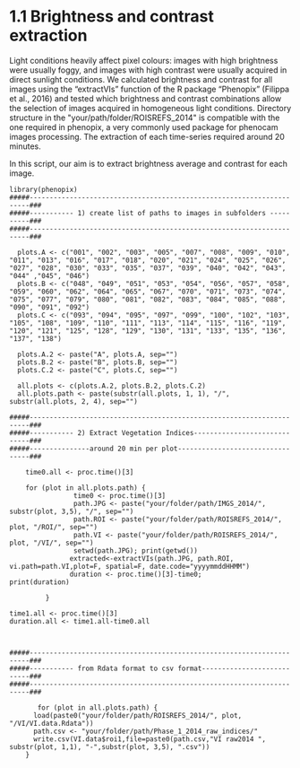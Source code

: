 # 1.1 Brightness and contrast extraction

Light conditions heavily affect pixel colours: images with high brightness were usually foggy, and images with high contrast were usually acquired in direct sunlight conditions. We calculated brightness and contrast for all images using the “extractVIs” function of the R package “Phenopix” (Filippa et al., 2016) and tested which brightness and contrast combinations allow the selection of images acquired in homogeneous light conditions.
Directory structure in the "your/path/folder/ROISREFS_2014" is compatible with the one required in phenopix, a very commonly used package for phenocam images processing. The extraction of each time-series required around 20 minutes.

In this script, our aim is to extract brightness average and contrast for each image.

```
library(phenopix)
#####----------------------------------------------------------------------###
#####----------- 1) create list of paths to images in subfolders ----------###
#####----------------------------------------------------------------------###

  plots.A <- c("001", "002", "003", "005", "007", "008", "009", "010", "011", "013", "016", "017", "018", "020", "021", "024", "025", "026", "027", "028", "030", "033", "035", "037", "039", "040", "042", "043", "044" ,"045", "046")
  plots.B <- c("048", "049", "051", "053", "054", "056", "057", "058", "059", "060", "062", "064", "065", "067", "070", "071", "073", "074", "075", "077", "079", "080", "081", "082", "083", "084", "085", "088", "090", "091", "092")
  plots.C <- c("093", "094", "095", "097", "099", "100", "102", "103", "105", "108", "109", "110", "111", "113", "114", "115", "116", "119", "120", "121", "125", "128", "129", "130", "131", "133", "135", "136", "137", "138")

  plots.A.2 <- paste("A", plots.A, sep="")
  plots.B.2 <- paste("B", plots.B, sep="")
  plots.C.2 <- paste("C", plots.C, sep="")

  all.plots <- c(plots.A.2, plots.B.2, plots.C.2)
  all.plots.path <- paste(substr(all.plots, 1, 1), "/", substr(all.plots, 2, 4), sep="")

#####----------------------------------------------------------------------###
#####----------- 2) Extract Vegetation Indices-----------------------------###
#####---------------around 20 min per plot---------------------------------###
  
    time0.all <- proc.time()[3]

    for (plot in all.plots.path) {
                time0 <- proc.time()[3]
                path.JPG <- paste("your/folder/path/IMGS_2014/", substr(plot, 3,5), "/", sep="")
                path.ROI <- paste("your/folder/path/ROISREFS_2014/", plot, "/ROI/", sep="")
                path.VI <- paste("your/folder/path/ROISREFS_2014/", plot, "/VI/", sep="")
                setwd(path.JPG); print(getwd())
               extracted<-extractVIs(path.JPG, path.ROI, vi.path=path.VI,plot=F, spatial=F, date.code="yyyymmddHHMM")
               duration <- proc.time()[3]-time0;                print(duration)

         }

time1.all <- proc.time()[3]
duration.all <- time1.all-time0.all 



#####----------------------------------------------------------------------###
#####----------- from Rdata format to csv format---------------------------###
#####----------------------------------------------------------------------###

       for (plot in all.plots.path) {
      load(paste0("your/folder/path/ROISREFS_2014/", plot, "/VI/VI.data.Rdata"))
      path.csv <- "your/folder/path/Phase_1_2014_raw_indices/"
      write.csv(VI.data$roi1,file=paste0(path.csv,"VI raw2014 ", substr(plot, 1,1), "-",substr(plot, 3,5), ".csv"))
    }
```
